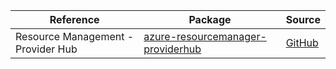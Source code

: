 | Reference | Package | Source |
|---|---|---|
|Resource Management - Provider Hub|[azure-resourcemanager-providerhub](https://repo1.maven.org/maven2/com/azure/resourcemanager/azure-resourcemanager-providerhub)|[GitHub](https://github.com/Azure/azure-sdk-for-java/blob/main/sdk/providerhub/azure-resourcemanager-providerhub)|
